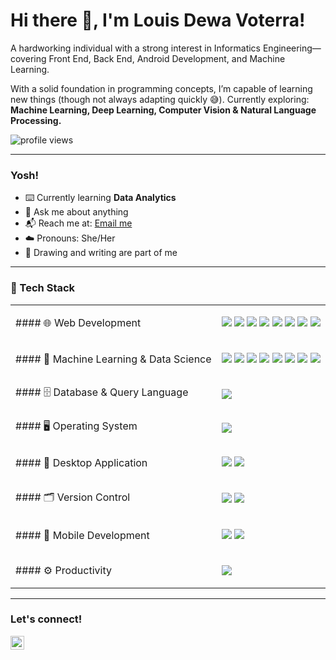 <!--
**LouisVoterra/LouisVoterra** is a ✨ _special_ ✨ repository because its `README.md` (this file) appears on your GitHub profile.

Here are some ideas to get you started:

- 🔭 I’m currently working on ...
- 🌱 I’m currently learning ...
- 👯 I’m looking to collaborate on ...
- 🤔 I’m looking for help with ...
- 💬 Ask me about ...
- 📫 How to reach me: ...
- 😄 Pronouns: ...
- ⚡ Fun fact: ...
-->


# <summary><strong>Hi there 👋, I'm Louis Dewa Voterra!</strong></summary>

A hardworking individual with a strong interest in Informatics Engineering—covering Front End, Back End, Android Development, and Machine Learning.

With a solid foundation in programming concepts, I’m capable of learning new things (though not always adapting quickly 😅). Currently exploring:
**Machine Learning, Deep Learning, Computer Vision & Natural Language Processing.**

<p align="left">
  <img src="https://komarev.com/ghpvc/?username=goonesmile&label=Profile%20views&color=0e75b6&style=flat" alt="profile views" />
</p>

---

### <summary><strong>Yosh!</strong></summary>

- ⌨️ Currently learning **Data Analytics**
- 💬 Ask me about anything
- 📬 Reach me at: <a href="mailto:youremail@gmail.com">Email me</a>
- ☁️ Pronouns: She/Her
- 🎲 Drawing and writing are part of me

---

### 🧰 Tech Stack


<table>
  <tr>
    <td>
        #### 🌐 Web Development
    </td>
    <td>
        <p>
        <img src="https://img.shields.io/badge/HTML5-E34F26?logo=html5&logoColor=white" />
        <img src="https://img.shields.io/badge/CSS3-1572B6?logo=css3&logoColor=white" />
        <img src="https://img.shields.io/badge/JavaScript-F7DF1E?logo=javascript&logoColor=black" />
        <img src="https://img.shields.io/badge/PHP-777BB4?logo=php&logoColor=white" />
        <img src="https://img.shields.io/badge/TypeScript-3178C6?logo=typescript&logoColor=white" />
        <img src="https://img.shields.io/badge/Bootstrap-7952B3?logo=bootstrap&logoColor=white" />
        <img src="https://img.shields.io/badge/jQuery-0769AD?logo=jquery&logoColor=white" />
        <img src="https://img.shields.io/badge/Laravel-FF2D20?logo=laravel&logoColor=white" />
        </p>
    </td>
  </tr>
  <tr>
    <td>
        #### 🤖 Machine Learning & Data Science
    </td>
    <td>
        <p>
          <img src="https://img.shields.io/badge/Python-3776AB?logo=python&logoColor=white" />
          <img src="https://img.shields.io/badge/NumPy-013243?logo=numpy&logoColor=white" />
          <img src="https://img.shields.io/badge/Pandas-150458?logo=pandas&logoColor=white" />
          <img src="https://img.shields.io/badge/Matplotlib-11557C?logo=matplotlib&logoColor=white" />
          <img src="https://img.shields.io/badge/Seaborn-2D6CAB?logo=python&logoColor=white" />
          <img src="https://img.shields.io/badge/OpenCV-5C3EE8?logo=opencv&logoColor=white" />
          <img src="https://img.shields.io/badge/Scikit--learn-F7931E?logo=scikitlearn&logoColor=white" />
          <img src="https://img.shields.io/badge/TensorFlow-FF6F00?logo=tensorflow&logoColor=white" />
        </p>
    </td>
  </tr>
  <tr>
    <td>
        #### 🗄️ Database & Query Language
    </td>
    <td>
        <p>
        <img src="https://img.shields.io/badge/MySQL-4479A1?logo=mysql&logoColor=white" />
        </p>
    </td>
  </tr>
  <tr>
    <td>
        #### 🖥️ Operating System
    </td>
    <td>
        <p>
        <img src="https://img.shields.io/badge/Windows-0078D6?logo=windows&logoColor=white" />
        </p>
    </td>
  </tr>
  <tr>
    <td>
        #### 🧩 Desktop Application
    </td>
    <td>
        <p>
        <img src="https://img.shields.io/badge/.NET-512BD4?logo=dotnet&logoColor=white" />
        <img src="https://img.shields.io/badge/C%23-239120?logo=csharp&logoColor=white" />
        </p>
    </td>
  </tr>
  <tr>
    <td>
        #### 🗂️ Version Control
    </td>
    <td>
        <p>
          <img src="https://img.shields.io/badge/Git-F05032?logo=git&logoColor=white" />
          <img src="https://img.shields.io/badge/GitHub-181717?logo=github&logoColor=white" />
        </p>
    </td>
  </tr>
  <tr>
    <td>
        #### 📱 Mobile Development
    </td>
    <td>
      <p>
      <img src="https://img.shields.io/badge/Kotlin-0095D5?logo=kotlin&logoColor=white" />
      <img src="https://img.shields.io/badge/Android%20Studio-3DDC84?logo=androidstudio&logoColor=white" />
      </p>
    </td>
  </tr>
  <tr>
    <td>
        #### ⚙️ Productivity
    </td>
    <td>
        <p>
        <img src="https://img.shields.io/badge/Visual%20Studio%20Code-007ACC?logo=visualstudiocode&logoColor=white" />
        </p>
    </td>
  </tr>
</table>

---

### <summary><strong>Let's connect!</strong></summary>

<a href="https://www.instagram.com/louisdewavt/">
  <img align="left" alt="Instagram" width="22px" src="https://simpleicons.org/icons/instagram.svg" />
</a>

